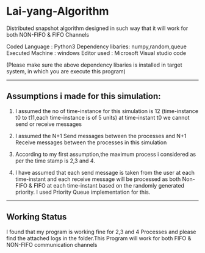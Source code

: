 # Lai-yang-Algorithm
Distributed snapshot algorithm designed in such way that it will work for both NON-FIFO & FIFO Channels

Coded Language 	   : Python3
Dependency libaries: numpy,random,queue 
Executed Machine   : windows 
Editor used	   : Microsoft Visual studio code

(Please make sure the above dependency libaries is installed in target system,
in which you are execute this program)


-----------------------------------------
Assumptions i made for this simulation:
------------------------------------------
1. I assumed the no of time-instance for this simulation is 12 (time-instance t0 to t11,each time-instance is of 5 units)
   at time-instant t0 we cannot send or receive messages

2. I assumed the N+1 Send messages between the processes and N+1 Receive messages between the processes in this simulation

3. According to my first assumption,the maximum process i considered as per the time stamp is 2,3 and 4.

4. I have assumed that each send message is taken from the user at each time-instant and each receive message will be processed as both
   Non-FIFO & FIFO at each time-instant based on the randomly generated priority. I used Priority Queue implementation for this.


----------------
Working Status
----------------
  I found that my program is working fine for 2,3 and 4 Processes and please find the 
  attached logs in the folder.This Program will work for both FIFO & NON-FIFO communication channels
